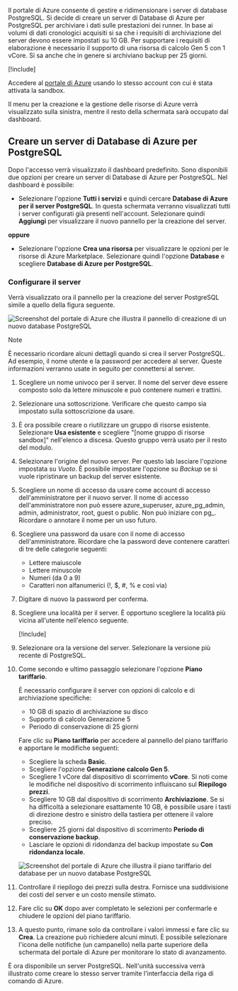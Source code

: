 Il portale di Azure consente di gestire e ridimensionare i server di database PostgreSQL. Si decide di creare un server di Database di Azure per PostgreSQL per archiviare i dati sulle prestazioni dei runner. In base ai volumi di dati cronologici acquisiti si sa che i requisiti di archiviazione del server devono essere impostati su 10 GB. Per supportare i requisiti di elaborazione è necessario il supporto di una risorsa di calcolo Gen 5 con 1 vCore. Si sa anche che in genere si archiviano backup per 25 giorni.

[!include[](../../../includes/azure-sandbox-activate.md)]

Accedere al [portale di Azure](https://portal.azure.com/triplecrownlabs.onmicrosoft.com?azure-portal=true) usando lo stesso account con cui è stata attivata la sandbox. 

Il menu per la creazione e la gestione delle risorse di Azure verrà visualizzato sulla sinistra, mentre il resto della schermata sarà occupato dal dashboard.

## <a name="create-an-azure-database-for-postgresql-server"></a>Creare un server di Database di Azure per PostgreSQL

Dopo l'accesso verrà visualizzato il dashboard predefinito. Sono disponibili due opzioni per creare un server di Database di Azure per PostgreSQL. Nel dashboard è possibile:

- Selezionare l'opzione **Tutti i servizi** e quindi cercare **Database di Azure per il server PostgreSQL**. In questa schermata verranno visualizzati tutti i server configurati già presenti nell'account. Selezionare quindi **Aggiungi** per visualizzare il nuovo pannello per la creazione del server.

**oppure**

- Selezionare l'opzione **Crea una risorsa** per visualizzare le opzioni per le risorse di Azure Marketplace. Selezionare quindi l'opzione **Database** e scegliere **Database di Azure per PostgreSQL**.

### <a name="configure-the-server"></a>Configurare il server

Verrà visualizzato ora il pannello per la creazione del server PostgreSQL simile a quello della figura seguente.

![Screenshot del portale di Azure che illustra il pannello di creazione di un nuovo database PostgreSQL](../media/4-create-blade.png)

> [!NOTE]
> È necessario ricordare alcuni dettagli quando si crea il server PostgreSQL. Ad esempio, il nome utente e la password per accedere al server. Queste informazioni verranno usate in seguito per connettersi al server.

1. Scegliere un nome univoco per il server. Il nome del server deve essere composto solo da lettere minuscole e può contenere numeri e trattini.

1. Selezionare una sottoscrizione. Verificare che questo campo sia impostato sulla sottoscrizione da usare.

1. È ora possibile creare o riutilizzare un gruppo di risorse esistente. Selezionare **Usa esistente** e scegliere "<rgn>[nome gruppo di risorse sandbox]</rgn>" nell'elenco a discesa. Questo gruppo verrà usato per il resto del modulo.

1. Selezionare l'origine del nuovo server. Per questo lab lasciare l'opzione impostata su _Vuoto_. È possibile impostare l'opzione su _Backup_ se si vuole ripristinare un backup del server esistente.

1. Scegliere un nome di accesso da usare come account di accesso dell'amministratore per il nuovo server. Il nome di accesso dell'amministratore non può essere azure_superuser, azure_pg_admin, admin, administrator, root, guest o public. Non può iniziare con pg_. Ricordare o annotare il nome per un uso futuro.

1. Scegliere una password da usare con il nome di accesso dell'amministratore. Ricordare che la password deve contenere caratteri di tre delle categorie seguenti:
   - Lettere maiuscole
   - Lettere minuscole
   - Numeri (da 0 a 9)
   - Caratteri non alfanumerici (!, $, #, % e così via)

1. Digitare di nuovo la password per conferma.

1. Scegliere una località per il server. È opportuno scegliere la località più vicina all'utente nell'elenco seguente.

    [!include[](../../../includes/azure-sandbox-regions-first-mention-note-friendly.md)]


1. Selezionare ora la versione del server. Selezionare la versione più recente di PostgreSQL.

1. Come secondo e ultimo passaggio selezionare l'opzione **Piano tariffario**.

    È necessario configurare il server con opzioni di calcolo e di archiviazione specifiche:

    - 10 GB di spazio di archiviazione su disco
    - Supporto di calcolo Generazione 5
    - Periodo di conservazione di 25 giorni

    Fare clic su **Piano tariffario** per accedere al pannello del piano tariffario e apportare le modifiche seguenti:

    - Scegliere la scheda **Basic**.
    - Scegliere l'opzione **Generazione calcolo Gen 5**.
    - Scegliere 1 vCore dal dispositivo di scorrimento **vCore**. Si noti come le modifiche nel dispositivo di scorrimento influiscano sul **Riepilogo prezzi**.
    - Scegliere 10 GB dal dispositivo di scorrimento **Archiviazione**. Se si ha difficoltà a selezionare esattamente 10 GB, è possibile usare i tasti di direzione destro e sinistro della tastiera per ottenere il valore preciso.
    - Scegliere 25 giorni dal dispositivo di scorrimento **Periodo di conservazione backup**.
    - Lasciare le opzioni di ridondanza del backup impostate su **Con ridondanza locale**.

    ![Screenshot del portale di Azure che illustra il piano tariffario del database per un nuovo database PostgreSQL](../media/4-azure-db-pricing-tier.png)

1. Controllare il riepilogo dei prezzi sulla destra. Fornisce una suddivisione dei costi del server e un costo mensile stimato.

1. Fare clic su **OK** dopo aver completato le selezioni per confermarle e chiudere le opzioni del piano tariffario.

1. A questo punto, rimane solo da controllare i valori immessi e fare clic su **Crea**. La creazione può richiedere alcuni minuti. È possibile selezionare l'icona delle notifiche (un campanello) nella parte superiore della schermata del portale di Azure per monitorare lo stato di avanzamento.

È ora disponibile un server PostgreSQL. Nell'unità successiva verrà illustrato come creare lo stesso server tramite l'interfaccia della riga di comando di Azure.
